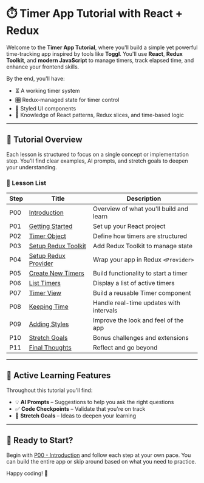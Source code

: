 # ⏱️ Timer App Tutorial with React + Redux

Welcome to the **Timer App Tutorial**, where you'll build a simple yet powerful time-tracking app inspired by tools like **Toggl**. You'll use **React**, **Redux Toolkit**, and **modern JavaScript** to manage timers, track elapsed time, and enhance your frontend skills.

By the end, you'll have:
- ⏳ A working timer system
- 🎛️ Redux-managed state for timer control
- 🎨 Styled UI components
- 🧠 Knowledge of React patterns, Redux slices, and time-based logic

---

## 📖 Tutorial Overview

Each lesson is structured to focus on a single concept or implementation step. You'll find clear examples, AI prompts, and stretch goals to deepen your understanding.

### **📄 Lesson List**

| Step | Title | Description |
|------|-------|-------------|
| P00 | [Introduction](00-Introduction.md) | Overview of what you'll build and learn |
| P01 | [Getting Started](01-Getting-Started.md) | Set up your React project |
| P02 | [Timer Object](02-Timer-Object.md) | Define how timers are structured |
| P03 | [Setup Redux Toolkit](03-Setup-Redux-Toolkit.md) | Add Redux Toolkit to manage state |
| P04 | [Setup Redux Provider](04-Setup-Redux-Provider-and-Connecting-UI.md) | Wrap your app in Redux `<Provider>` |
| P05 | [Create New Timers](05-Create-New-Timers.md) | Build functionality to start a timer |
| P06 | [List Timers](06-List-Timers-and-Real-Time-Updates.md) | Display a list of active timers |
| P07 | [Timer View](07-Timer-View-and-Formatting.md) | Build a reusable Timer component |
| P08 | [Keeping Time](08-Keeping-Time-Reliably.md) | Handle real-time updates with intervals |
| P09 | [Adding Styles](09-Adding-Styles-and-Polish.md) | Improve the look and feel of the app |
| P10 | [Stretch Goals](10-Stretch-Goals.md) | Bonus challenges and extensions |
| P11 | [Final Thoughts](11-Final-Thoughts.md) | Reflect and go beyond |

---

## 🧠 Active Learning Features
Throughout this tutorial you'll find:
- 💡 **AI Prompts** – Suggestions to help you ask the right questions
- ✅ **Code Checkpoints** – Validate that you're on track
- 🔧 **Stretch Goals** – Ideas to deepen your learning

---

## 🚀 Ready to Start?
Begin with [P00 - Introduction](00-Introduction.md) and follow each step at your own pace. You can build the entire app or skip around based on what you need to practice.

Happy coding! 🎉